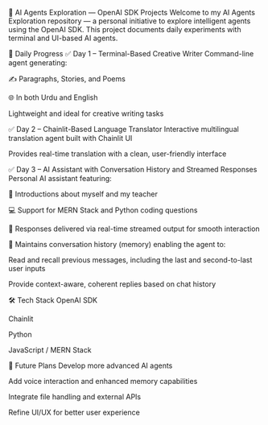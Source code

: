 🤖 AI Agents Exploration — OpenAI SDK Projects
Welcome to my AI Agents Exploration repository — a personal initiative to explore intelligent agents using the OpenAI SDK. This project documents daily experiments with terminal and UI-based AI agents.

📅 Daily Progress
✅ Day 1 – Terminal-Based Creative Writer
Command-line agent generating:

✍️ Paragraphs, Stories, and Poems

🌐 In both Urdu and English

Lightweight and ideal for creative writing tasks


✅ Day 2 – Chainlit-Based Language Translator
Interactive multilingual translation agent built with Chainlit UI

Provides real-time translation with a clean, user-friendly interface


✅ Day 3 – AI Assistant with Conversation History and Streamed Responses
Personal AI assistant featuring:

👋 Introductions about myself and my teacher

💻 Support for MERN Stack and Python coding questions

💬 Responses delivered via real-time streamed output for smooth interaction

🧠 Maintains conversation history (memory) enabling the agent to:

Read and recall previous messages, including the last and second-to-last user inputs

Provide context-aware, coherent replies based on chat history


🛠️ Tech Stack
OpenAI SDK

Chainlit

Python

JavaScript / MERN Stack


🔭 Future Plans
Develop more advanced AI agents

Add voice interaction and enhanced memory capabilities

Integrate file handling and external APIs

Refine UI/UX for better user experience